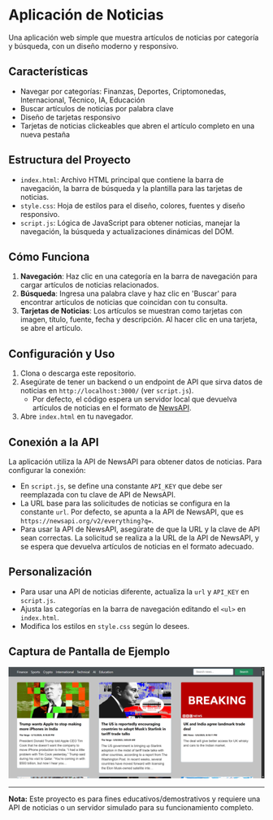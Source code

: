 # Aplicación de Noticias

Una aplicación web simple que muestra artículos de noticias por categoría y búsqueda, con un diseño moderno y responsivo.

## Características
- Navegar por categorías: Finanzas, Deportes, Criptomonedas, Internacional, Técnico, IA, Educación
- Buscar artículos de noticias por palabra clave
- Diseño de tarjetas responsivo
- Tarjetas de noticias clickeables que abren el artículo completo en una nueva pestaña

## Estructura del Proyecto

- `index.html`: Archivo HTML principal que contiene la barra de navegación, la barra de búsqueda y la plantilla para las tarjetas de noticias.
- `style.css`: Hoja de estilos para el diseño, colores, fuentes y diseño responsivo.
- `script.js`: Lógica de JavaScript para obtener noticias, manejar la navegación, la búsqueda y actualizaciones dinámicas del DOM.

## Cómo Funciona

1. **Navegación**: Haz clic en una categoría en la barra de navegación para cargar artículos de noticias relacionados.
2. **Búsqueda**: Ingresa una palabra clave y haz clic en 'Buscar' para encontrar artículos de noticias que coincidan con tu consulta.
3. **Tarjetas de Noticias**: Los artículos se muestran como tarjetas con imagen, título, fuente, fecha y descripción. Al hacer clic en una tarjeta, se abre el artículo.

## Configuración y Uso

1. Clona o descarga este repositorio.
2. Asegúrate de tener un backend o un endpoint de API que sirva datos de noticias en `http://localhost:3000/` (ver `script.js`).
   - Por defecto, el código espera un servidor local que devuelva artículos de noticias en el formato de [NewsAPI](https://newsapi.org/).
3. Abre `index.html` en tu navegador.

## Conexión a la API

La aplicación utiliza la API de NewsAPI para obtener datos de noticias. Para configurar la conexión:

- En `script.js`, se define una constante `API_KEY` que debe ser reemplazada con tu clave de API de NewsAPI.
- La URL base para las solicitudes de noticias se configura en la constante `url`. Por defecto, se apunta a la API de NewsAPI, que es `https://newsapi.org/v2/everything?q=`.
- Para usar la API de NewsAPI, asegúrate de que la URL y la clave de API sean correctas. La solicitud se realiza a la URL de la API de NewsAPI, y se espera que devuelva artículos de noticias en el formato adecuado.

## Personalización
- Para usar una API de noticias diferente, actualiza la `url` y `API_KEY` en `script.js`.
- Ajusta las categorías en la barra de navegación editando el `<ul>` en `index.html`.
- Modifica los estilos en `style.css` según lo desees.

## Captura de Pantalla de Ejemplo
![captura de pantalla](index.png)

---

**Nota:** Este proyecto es para fines educativos/demostrativos y requiere una API de noticias o un servidor simulado para su funcionamiento completo. 